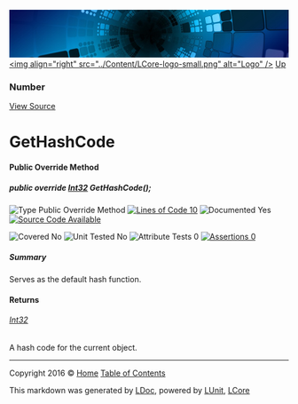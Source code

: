 ![](../Content/LCore-banner-small.png "")
[&lt;img align=&quot;right&quot; src=&quot;../Content/LCore-logo-small.png&quot; alt=&quot;Logo&quot; /&gt;](../../README.md)
[Up](Number.md)

### Number
[View Source](../Numbers/Base/Number.cs)

# GetHashCode

#### Public Override Method

##### public override <a href="https://msdn.microsoft.com/en-us/library/system.int32.aspx" alt="">Int32</a> GetHashCode();

![Type Public Override Method](http://b.repl.ca/v1/Type-Public%20Override%20Method-blue.png "") [![Lines of Code 10](http://b.repl.ca/v1/Lines%20of%20Code-10-blue.png "")](../Numbers/Base/Number.cs#L516)    ![Documented Yes](http://b.repl.ca/v1/Documented-Yes-brightgreen.png "") [![Source Code Available](http://b.repl.ca/v1/Source%20Code-Available-brightgreen.png "")](../Numbers/Base/Number.cs#L516)

![Covered No](http://b.repl.ca/v1/Covered-No-red.png "") ![Unit Tested No](http://b.repl.ca/v1/Unit%20Tested-No-lightgrey.png "") ![Attribute Tests 0](http://b.repl.ca/v1/Attribute%20Tests-0-lightgrey.png "") [![Assertions 0](http://b.repl.ca/v1/Assertions-0-lightgrey.png "")](../Numbers/Base/Number.cs)

##### Summary
Serves as the default hash function. 

#### Returns

###### [Int32](https://msdn.microsoft.com/en-us/library/system.int32.aspx)
A hash code for the current object.



---

Copyright 2016 &copy; [Home](../../README.md) [Table of Contents](../../TableOfContents.md)

This markdown was generated by [LDoc](https://github.com/CodeSingularity/LDoc), powered by [LUnit](https://github.com/CodeSingularity/LUnit), [LCore](https://github.com/CodeSingularity/LCore)
